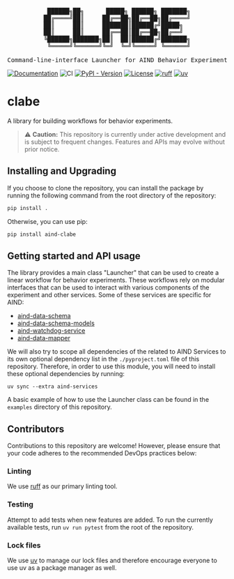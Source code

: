 <div align="center">

<pre>
 ██████╗██╗      █████╗ ██████╗ ███████╗
██╔════╝██║     ██╔══██╗██╔══██╗██╔════╝
██║     ██║     ███████║██████╔╝█████╗  
██║     ██║     ██╔══██║██╔══██╗██╔══╝  
╚██████╗███████╗██║  ██║██████╔╝███████╗
 ╚═════╝╚══════╝╚═╝  ╚═╝╚═════╝ ╚══════╝

Command-line-interface Launcher for AIND Behavior Experiments
</pre>
</div>


[![Documentation](https://camo.githubusercontent.com/d7111793c727ad754311b21d4f083d842f5071163a74f406822a63eb0fb2af69/68747470733a2f2f696d672e736869656c64732e696f2f62616467652f446f63756d656e746174696f6e2d626c75653f636f6c6f723d344138424431266c696e6b3d6874747073253341253246253246616c6c656e6e657572616c64796e616d6963732e6769746875622e696f253246426f6e7361692e416c6c656e4e657572616c44796e616d696373253246)](https://allenneuraldynamics.github.io/clabe/)
![CI](https://github.com/AllenNeuralDynamics/Aind.Behavior.ExperimentLauncher/actions/workflows/clabe.yml/badge.svg)
[![PyPI - Version](https://img.shields.io/pypi/v/aind-clabe)](https://pypi.org/project/aind-clabe/)
[![License](https://img.shields.io/badge/license-MIT-brightgreen)](LICENSE)
[![ruff](https://img.shields.io/endpoint?url=https://raw.githubusercontent.com/astral-sh/ruff/main/assets/badge/v2.json)](https://github.com/astral-sh/ruff)
[![uv](https://img.shields.io/endpoint?url=https://raw.githubusercontent.com/astral-sh/uv/main/assets/badge/v0.json)](https://github.com/astral-sh/uv)

# clabe

A library for building workflows for behavior experiments.

> ⚠️ **Caution:**
> This repository is currently under active development and is subject to frequent changes. Features and APIs may evolve without prior notice.

## Installing and Upgrading

If you choose to clone the repository, you can install the package by running the following command from the root directory of the repository:

```bash
pip install .
```

Otherwise, you can use pip:

```bash
pip install aind-clabe
```

## Getting started and API usage

The library provides a main class "Launcher" that can be used to create a linear workflow for behavior experiments. These workflows rely on modular interfaces that can be used to interact with various components of the experiment and other services.
Some of these services are specific for AIND:

- [aind-data-schema](https://github.com/AllenNeuralDynamics/aind-data-schema)
- [aind-data-schema-models](https://github.com/AllenNeuralDynamics/aind-data-schema-models)
- [aind-watchdog-service](https://github.com/AllenNeuralDynamics/aind-watchdog-service)
- [aind-data-mapper](https://github.com/AllenNeuralDynamics/aind-metadata-mapper)

We will also try to scope all dependencies of the related to AIND Services to its own optional dependency list in the `./pyproject.toml` file of this repository. Therefore, in order to use this module, you will need to install these optional dependencies by running:

```uv sync --extra aind-services```

A basic example of how to use the Launcher class can be found in the `examples` directory of this repository.

## Contributors

Contributions to this repository are welcome! However, please ensure that your code adheres to the recommended DevOps practices below:

### Linting

We use [ruff](https://docs.astral.sh/ruff/) as our primary linting tool.

### Testing

Attempt to add tests when new features are added.
To run the currently available tests, run `uv run pytest` from the root of the repository.

### Lock files

We use [uv](https://docs.astral.sh/uv/) to manage our lock files and therefore encourage everyone to use uv as a package manager as well.
